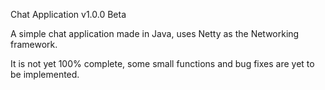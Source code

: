 Chat Application v1.0.0 Beta

A simple chat application made in Java, uses Netty as the Networking framework.

It is not yet 100% complete, some small functions and bug fixes are yet to be implemented.
